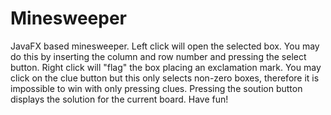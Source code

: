 # Minesweeper
JavaFX based minesweeper.
Left click will open the selected box. You may do this by inserting the column and row number and pressing the select button.
Right click will "flag" the box placing an exclamation mark.
You may click on the clue button but this only selects non-zero boxes, therefore it is impossible to win with only pressing clues.
Pressing the soution button displays the solution for the current board.
Have fun!
